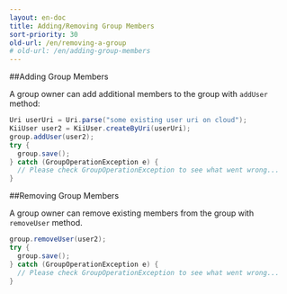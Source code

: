 ```yaml
---
layout: en-doc
title: Adding/Removing Group Members
sort-priority: 30
old-url: /en/removing-a-group
# old-url: /en/adding-group-members
---
```

##Adding Group Members

A group owner can add additional members to the group with `addUser` method:

```java
Uri userUri = Uri.parse("some existing user uri on cloud");
KiiUser user2 = KiiUser.createByUri(userUri);
group.addUser(user2);
try {
  group.save();
} catch (GroupOperationException e) {
  // Please check GroupOperationException to see what went wrong...
}
```

##Removing Group Members

A group owner can remove existing members from the group with `removeUser` method.

```java
group.removeUser(user2);
try {
  group.save();
} catch (GroupOperationException e) {
  // Please check GroupOperationException to see what went wrong...
}
```
